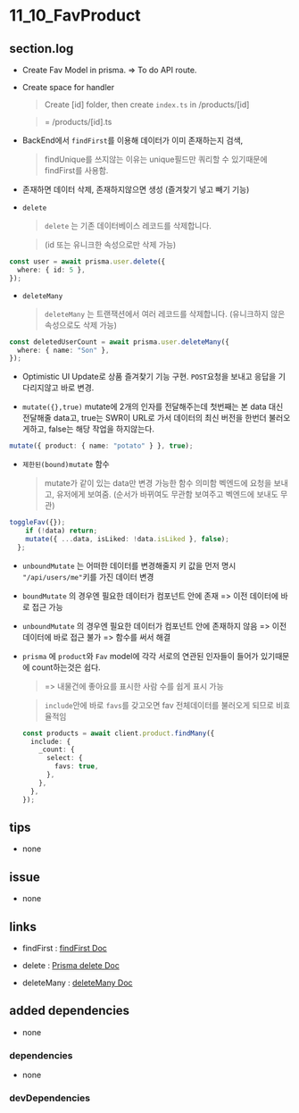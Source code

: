 # 11_10_FavProduct

## section.log

- Create Fav Model in prisma. => To do API route.

- Create space for handler

  > Create [id] folder, then create `index.ts` in /products/[id]

  > = /products/[id].ts

- BackEnd에서 `findFirst`를 이용해 데이터가 이미 존재하는지 검색,

  > findUnique를 쓰지않는 이유는 unique필드만 쿼리할 수 있기때문에 findFirst를 사용함.

- 존재하면 데이터 삭제, 존재하지않으면 생성 (즐겨찾기 넣고 빼기 기능)

- `delete`

  > `delete` 는 기존 데이터베이스 레코드를
  > 삭제합니다.

  > (id 또는 유니크한 속성으로만 삭제 가능)

```ts
const user = await prisma.user.delete({
  where: { id: 5 },
});
```

- `deleteMany`

  > `deleteMany` 는 트랜잭션에서 여러 레코드를 삭제합니다.
  > (유니크하지 않은 속성으로도 삭제 가능)

```ts
const deletedUserCount = await prisma.user.deleteMany({
  where: { name: "Son" },
});
```

- Optimistic UI Update로 상품 즐겨찾기 기능 구현. `POST`요청을 보내고 응답을 기다리지않고 바로 변경.

- `mutate({},true)` mutate에 2개의 인자를 전달해주는데 첫번째는 본 data 대신 전달해줄 data고, true는 SWR이 URL로 가서 데이터의 최신 버전을 한번더 불러오게하고, false는 해당 작업을 하지않는다.

```ts
mutate({ product: { name: "potato" } }, true);
```

- `제한된(bound)mutate` 함수
  > mutate가 같이 있는 data만 변경 가능한 함수 의미함
  > 벡엔드에 요청을 보내고, 유저에게 보여줌. (순서가 바뀌여도 무관함 보여주고 벡엔드에 보내도 무관)

```ts
toggleFav({});
    if (!data) return;
    mutate({ ...data, isLiked: !data.isLiked }, false);
  };
```

- `unboundMutate` 는 어떠한 데이터를 변경해줄지 키 값을 먼저 명시 `"/api/users/me"`키를 가진 데이터 변경

- `boundMutate` 의 경우엔 필요한 데이터가 컴포넌트 안에 존재 => 이전 데이터에 바로 접근 가능
- `unboundMutate` 의 경우엔 필요한 데이터가 컴포넌트 안에 존재하지 않음 => 이전 데이터에 바로 접근 불가 => 함수를 써서 해결

- `prisma` 에 `product`와 `Fav` model에 각각 서로의 연관된 인자들이 들어가 있기때문에 count하는것은 쉽다.

  > => 내물건에 좋아요를 표시한 사람 수를 쉽게 표시 가능

  > `include`안에 바로 `favs`를 갖고오면 fav 전체데이터를 불러오게 되므로 비효율적임

  ```ts
  const products = await client.product.findMany({
    include: {
      _count: {
        select: {
          favs: true,
        },
      },
    },
  });
  ```

## tips

- none

## issue

- none

## links

- findFirst : [findFirst Doc][refer2]

[refer2]: https://www.prisma.io/docs/reference/api-reference/prisma-client-reference#findfirst

- delete : [Prisma delete Doc][refer1]

[refer1]: https://www.prisma.io/docs/reference/api-reference/prisma-client-reference#delete

- deleteMany : [deleteMany Doc][refer2]

[refer2]: https://www.prisma.io/docs/reference/api-reference/prisma-client-reference#deletemany

## added dependencies

- none

### dependencies

- none

### devDependencies
